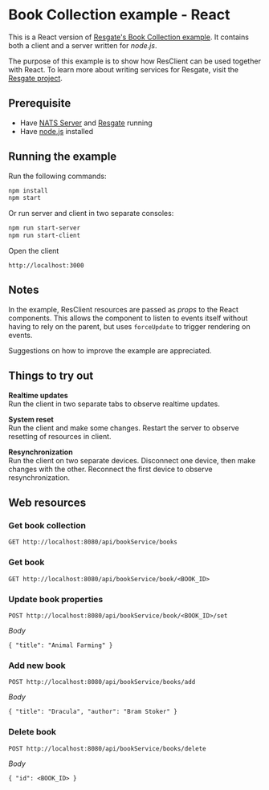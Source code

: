 # Book Collection example - React

This is a React version of [Resgate's Book Collection example](https://github.com/jirenius/resgate/tree/master/examples/book-collection). It contains both a client and a server written for *node.js*.

The purpose of this example is to show how ResClient can be used together with React. To learn more about writing services for Resgate, visit the [Resgate project](https://github.com/jirenius/resgate).

## Prerequisite

* Have [NATS Server](https://nats.io/download/nats-io/gnatsd/) and [Resgate](https://github.com/jirenius/resgate) running
* Have [node.js](https://nodejs.org/en/download/) installed

## Running the example

Run the following commands:
```bash
npm install
npm start
```

Or run server and client in two separate consoles:
```bash
npm run start-server
npm run start-client
```

Open the client
```
http://localhost:3000
```

## Notes

In the example, ResClient resources are passed as *props* to the React components. This allows the component to listen to events itself without having to rely on the parent, but uses `forceUpdate` to trigger rendering on events.

Suggestions on how to improve the example are appreciated.

## Things to try out

**Realtime updates**  
Run the client in two separate tabs to observe realtime updates.

**System reset**  
Run the client and make some changes. Restart the server to observe resetting of resources in client.

**Resynchronization**  
Run the client on two separate devices. Disconnect one device, then make changes with the other. Reconnect the first device to observe resynchronization.


## Web resources

### Get book collection
```
GET http://localhost:8080/api/bookService/books
```

### Get book
```
GET http://localhost:8080/api/bookService/book/<BOOK_ID>
```

### Update book properties
```
POST http://localhost:8080/api/bookService/book/<BOOK_ID>/set
```
*Body*  
```
{ "title": "Animal Farming" }
```

### Add new book
```
POST http://localhost:8080/api/bookService/books/add
```
*Body*  
```
{ "title": "Dracula", "author": "Bram Stoker" }
```

### Delete book
```
POST http://localhost:8080/api/bookService/books/delete
```
*Body*  
```
{ "id": <BOOK_ID> }
```